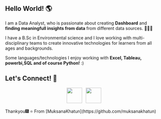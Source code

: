 

## Hello World! 🌎 

I am a Data Analyst, who is passionate about creating **Dashboard** and **finding meaningfull insights from data** from different data sources. 👨🏻‍💻

I have a B.Sc in Environmental science and I love working with multi-disciplinary teams to create innovative technologies for learners from all ages and backgrounds. 

Some languages/technologies I enjoy working with **Excel, Tableau, powerbi,SQL and of course Python!** :)  







## Let's Connect! 🤝



<p align="center">
&nbsp; <a href="https://www.linkedin.com/in/muksana/" target="_blank" rel="noopener noreferrer"><img src="https://img.icons8.com/plasticine/100/000000/linkedin.png" width="50" /></a>
&nbsp; <a href="mailto:muksanakhatun@gmail.com" target="_blank" rel="noopener noreferrer"><img src="https://img.icons8.com/plasticine/100/000000/gmail.png"  width="50" /></a>
</p>
Thankyou🎆
⭐️ From [MuksanaKhatun](https://github.com/muksanakhatun)
